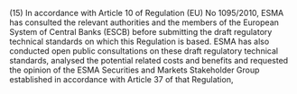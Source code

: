 (15) In accordance with Article 10 of Regulation (EU) No 1095/2010, ESMA has consulted the relevant authorities and the members of the European System of Central Banks (ESCB) before submitting the draft regulatory technical standards on which this Regulation is based. ESMA has also conducted open public consultations on these draft regulatory technical standards, analysed the potential related costs and benefits and requested the opinion of the ESMA Securities and Markets Stakeholder Group established in accordance with Article 37 of that Regulation,